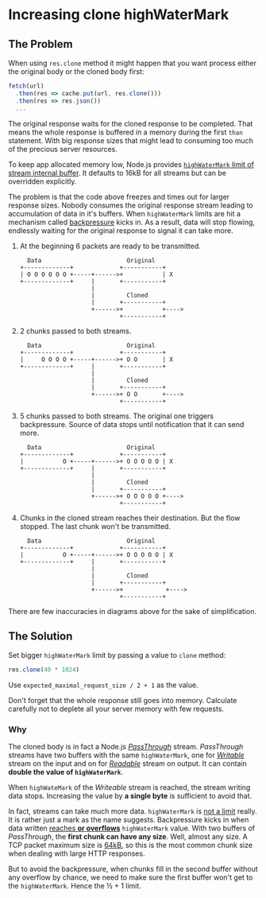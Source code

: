 # Increasing clone highWaterMark

## The Problem

When using `res.clone` method it might happen that you want process either the original body or the cloned body first:

```js
fetch(url)
  .then(res => cache.put(url, res.clone()))
  .then(res => res.json())
  ...
```

The original response waits for the cloned response to be completed. That means the whole response is buffered in a memory during the first `than` statement. With big response sizes that might lead to consuming too much of the precious server resources.

To keep app allocated memory low, Node.js provides [`highWaterMark` limit of stream internal buffer][hwm]. It defaults to 16kB for all streams but can be overridden explicitly.

The problem is that the code above freezes and times out for larger response sizes. Nobody consumes the original response stream leading to accumulation of data in it's buffers. When `highWaterMark` limits are hit a mechanism called [backpressure] kicks in. As a result, data will stop flowing, endlessly waiting for the original response to signal it can take more.

1. At the beginning 6 packets are ready to be transmitted.

	```
	  Data                        Original
	+-------------+             +-----------+
	| O O O O O O +-----+------>+           | X
	+-------------+     |       +-----------+
	                    |
	                    |         Cloned
	                    |       +-----------+
	                    +------>+           +---->
	                            +-----------+
	```

2. 2 chunks passed to both streams.

	```
	  Data                        Original
	+-------------+             +-----------+
	|     O O O O +-----+------>+ O O       | X
	+-------------+     |       +-----------+
	                    |
	                    |         Cloned
	                    |       +-----------+
	                    +------>+ O O       +---->
	                            +-----------+
	```

3. 5 chunks passed to both streams. The original one triggers backpressure. Source of data stops until notification that it can send more.

	```
	  Data                        Original
	+-------------+             +-----------+
	|           O +-----+------>+ O O O O O | X
	+-------------+     |       +-----------+
	                    |
	                    |         Cloned
	                    |       +-----------+
	                    +------>+ O O O O O +---->
	                            +-----------+
	```

4. Chunks in the cloned stream reaches their destination. But the flow stopped. The last chunk won't be transmitted.

	```
	  Data                        Original
	+-------------+             +-----------+
	|           O +-----+------>+ O O O O O | X
	+-------------+     |       +-----------+
	                    |
	                    |         Cloned
	                    |       +-----------+
	                    +------>+            +---->
	                            +-----------+
	```

There are few inaccuracies in diagrams above for the sake of simplification.

[hwm]: https://nodejs.org/api/stream.html#stream_buffering
[backpressure]: https://nodejs.org/en/docs/guides/backpressuring-in-streams/

## The Solution

Set bigger `highWaterMark` limit by passing a value to `clone` method:

```js
res.clone(40 * 1024)
```

Use `expected_maximal_request_size / 2 + 1` as the value.

Don't forget that the whole response still goes into memory. Calculate carefully not to deplete all your server memory with few requests.


### Why

The cloned body is in fact a Node.js [*PassThrough*][passthrough] stream. *PassThrough* streams have two buffers with the same `highWaterMark`, one for [*Writable*][writable] stream on the input and on for [*Readable*][readable] stream on output. It can contain **double the value of `highWaterMark`**.

When `highWateMark` of the *Writeable* stream is reached, the stream writing data stops. Increasing the value by **a single byte** is sufficient to avoid that.

In fact, streams can take much more data. `highWaterMark` is [not a limit][] really. It is rather just a mark as the name suggests. Backpressure kicks in when data written [reaches **or overflows**][highwatermark-check] `highWaterMark` value. With two buffers of *PassThrough*, the **first chunk can have any size**. Well, almost any size. A TCP packet maximum size is [64kB], so this is the most common chunk size when dealing with large HTTP responses.

But to avoid the backpressure, when chunks fill in the second buffer without any overflow by chance, we need to make sure the first buffer won't get to the `highWaterMark`. Hence the ½ + 1 limit.

[passthrough]: https://nodejs.org/api/stream.html#stream_class_stream_passthrough
[writable]: https://nodejs.org/api/stream.html#stream_writable_streams
[readable]: https://nodejs.org/api/stream.html#stream_readable_streams
[not a limit]: https://stackoverflow.com/a/45905930/5763764
[highwatermark-check]: https://github.com/nodejs/node/blob/master/lib/_stream_writable.js#L378
[64kB]: https://stackoverflow.com/a/2614188/5763764
